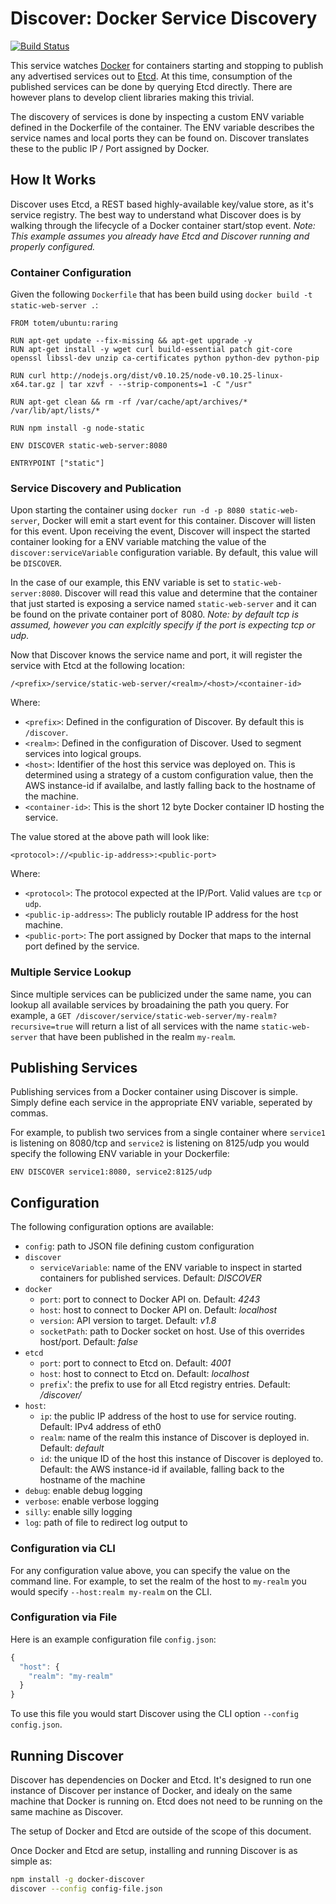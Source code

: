 Discover: Docker Service Discovery
========

[![Build Status](https://travis-ci.org/totem/discover.png?branch=master)](https://travis-ci.org/totem/discover)

This service watches [Docker](http://docker.io) for containers starting and stopping to publish any advertised services out to [Etcd](https://github.com/coreos/etcd). At this time, consumption of the published services can be done by querying Etcd directly. There are however plans to develop client libraries making this trivial.

The discovery of services is done by inspecting a custom ENV variable defined in the Dockerfile of the container. The ENV variable describes the service names and local ports they can be found on. Discover translates these to the public IP / Port assigned by Docker.

## How It Works

Discover uses Etcd, a REST based highly-available key/value store, as it's service registry. The best way to understand what Discover does is by walking through the lifecycle of a Docker container start/stop event. *Note: This example assumes you already have Etcd and Discover running and properly configured.*

### Container Configuration

Given the following `Dockerfile` that has been build using `docker build -t static-web-server .`:

```
FROM totem/ubuntu:raring

RUN apt-get update --fix-missing && apt-get upgrade -y
RUN apt-get install -y wget curl build-essential patch git-core openssl libssl-dev unzip ca-certificates python python-dev python-pip

RUN curl http://nodejs.org/dist/v0.10.25/node-v0.10.25-linux-x64.tar.gz | tar xzvf - --strip-components=1 -C "/usr"

RUN apt-get clean && rm -rf /var/cache/apt/archives/* /var/lib/apt/lists/*

RUN npm install -g node-static

ENV DISCOVER static-web-server:8080

ENTRYPOINT ["static"]
```

### Service Discovery and Publication

Upon starting the container using `docker run -d -p 8080 static-web-server`, Docker will emit a start event for this container. Discover will listen for this event. Upon receiving the event, Discover will inspect the started container looking for a ENV variable matching the value of the `discover:serviceVariable` configuration variable. By default, this value will be `DISCOVER`.

In the case of our example, this ENV variable is set to `static-web-server:8080`. Discover will read this value and determine that the container that just started is exposing a service named `static-web-server` and it can be found on the private container port of 8080. *Note: by default tcp is assumed, however you can explcitly specify if the port is expecting tcp or udp.*

Now that Discover knows the service name and port, it will register the service with Etcd at the following location:

```
/<prefix>/service/static-web-server/<realm>/<host>/<container-id>
```

Where:

- `<prefix>`: Defined in the configuration of Discover. By default this is `/discover`.
- `<realm>`: Defined in the configuration of Discover. Used to segment services into logical groups.
- `<host>`: Identifier of the host this service was deployed on. This is determined using a strategy of a custom configuration value, then the AWS instance-id if availalbe, and lastly falling back to the hostname of the machine.
- `<container-id>`: This is the short 12 byte Docker container ID hosting the service.

The value stored at the above path will look like:
```
<protocol>://<public-ip-address>:<public-port>
```

Where:

- `<protocol>`: The protocol expected at the IP/Port. Valid values are `tcp` or `udp`.
- `<public-ip-address>`: The publicly routable IP address for the host machine.
- `<public-port>`: The port assigned by Docker that maps to the internal port defined by the service.

### Multiple Service Lookup

Since multiple services can be publicized under the same name, you can lookup all available services by broadaining the path you query. For example, a `GET /discover/service/static-web-server/my-realm?recursive=true` will return a list of all services with the name `static-web-server` that have been published in the realm `my-realm`.

## Publishing Services

Publishing services from a Docker container using Discover is simple. Simply define each service in the appropriate ENV variable, seperated by commas.

For example, to publish two services from a single container where `service1` is listening on 8080/tcp and `service2` is listening on 8125/udp you would specify the following ENV variable in your Dockerfile:

```
ENV DISCOVER service1:8080, service2:8125/udp
```

## Configuration

The following configuration options are available:

- `config`: path to JSON file defining custom configuration
- `discover`
  - `serviceVariable`: name of the ENV variable to inspect in started containers for published services. Default: *DISCOVER*
- `docker`
  - `port`: port to connect to Docker API on. Default: *4243*
  - `host`: host to connect to Docker API on. Default: *localhost*
  - `version`: API version to target. Default: *v1.8*
  - `socketPath`: path to Docker socket on host. Use of this overrides host/port. Default: *false*
- `etcd`
  - `port`: port to connect to Etcd on. Default: *4001*
  - `host`: host to connect to Etcd on. Default: *localhost*
  - `prefix`': the prefix to use for all Etcd registry entries. Default: */discover/*
- `host`:
  - `ip`: the public IP address of the host to use for service routing. Default: IPv4 address of eth0
  - `realm`: name of the realm this instance of Discover is deployed in. Default: *default*
  - `id`: the unique ID of the host this instance of Discover is deployed to. Default: the AWS instance-id if available, falling back to the hostname of the machine
- `debug`: enable debug logging
- `verbose`: enable verbose logging
- `silly`: enable silly logging
- `log`: path of file to redirect log output to

### Configuration via CLI

For any configuration value above, you can specify the value on the command line. For example, to set the realm of the host to `my-realm` you would specify `--host:realm my-realm` on the CLI.

### Configuration via File

Here is an example configuration file `config.json`:

```js
{
  "host": {
    "realm": "my-realm"
  }
}
```

To use this file you would start Discover using the CLI option `--config config.json`.

## Running Discover

Discover has dependencies on Docker and Etcd. It's designed to run one instance of Discover per instance of Docker, and idealy on the same machine that Docker is running on. Etcd does not need to be running on the same machine as Discover.

The setup of Docker and Etcd are outside of the scope of this document.

Once Docker and Etcd are setup, installing and running Discover is as simple as:

```bash
npm install -g docker-discover
discover --config config-file.json
```
